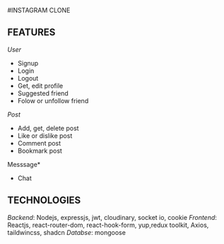 #INSTAGRAM CLONE 
## FEATURES

*User*
- Signup
- Login
- Logout
- Get, edit profile
- Suggested friend
- Folow or unfollow friend

*Post*
- Add, get, delete post
- Like or dislike post
- Comment post
- Bookmark post

Messsage*
- Chat
  
## TECHNOLOGIES
*Backend*: Nodejs, expressjs, jwt, cloudinary, socket io, cookie
*Frontend*: Reactjs, react-router-dom, react-hook-form, yup,redux toolkit, Axios, taildwincss, shadcn
*Databse*: mongoose
